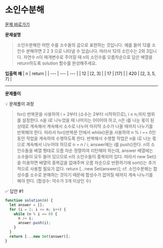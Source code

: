 # 소인수분해

[문제 바로가기](https://school.programmers.co.kr/learn/courses/30/lessons/120852)

**문제설명**

> 소인수분해란 어떤 수를 소수들의 곱으로 표현하는 것입니다. 예를 들어 12를 소인수 분해하면 2 2 3 으로 나타낼 수 있습니다. 따라서 12의 소인수는 2와 3입니다. 자연수 n이 매개변수로 주어질 때 n의 소인수를 오름차순으로 담은 배열을 return하도록 solution 함수를 완성해주세요.

**입출력 예**
| n | return |
| --- | --- | --- |
| 12 | [2, 3] |
| 17 | [17] |
| 420 | [2, 3, 5, 7] |

---

**문제풀이**

💡 문제풀이 과정

> for() 반복문을 사용하여 i = 2부터 (소수는 2부터 시작하므로), i ≤ n;까지 범위를 설정한다. n을 i로 나누었을 때 나머지는 0이어야 하고, n은 i를 나눈 몫이 된 상태로 계속해서 계속해서 소수로 나누어 마지막 소수가 나올 때까지 나누기를 반복해야 한다. 따라서 for()반복문 안에서 while()문을 사용하여 n % i == 0인 동안 작업을 계속하여 수행하도록 한다. 반복해서 수행할 작업은 n을 i로 나눈 몫으로 계속해서 나누어야 하므로 n = n / i; answer에는 i를 push()한다.
> n의 소인수들을 배열 형태로 오름 차순 정렬하여 리턴해야 하는데, answer 배열에는 소수들이 모두 들어 있으므로 n의 소인수들이 중복되어 있다. 따라서 new Set()을 이용하면 배열의 중복값을 없애주며 오름 차순으로 반환하기에 sort()는 추가적으로 사용할 필요가 없다. return […new Set(answer)];
> cf. 소인수분해는 합성수를 소수로 분해하는 것이기 때문에 합성수가 없어질 때까지 계속 나누기를 해야 한다. (합성수: 약수가 3개 이상인 수)

✅ 답안 #1

```javascript
function solution(n) {
  let answer = [];
  for (i = 2; i <= n; i++) {
    while (n % i == 0) {
      n /= i;
      answer.push(i);
    }
  }
  return [...new Set(answer)];
}
```
